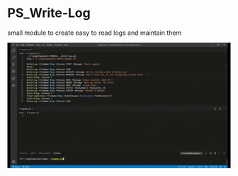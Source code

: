 # PS_Write-Log
small module to create easy to read logs and maintain them

![DEMO-GIF](https://github.com/OtterKring/PS_Write-Log/blob/master/DEMO_Write-Log.gif)
